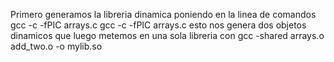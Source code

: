 Primero generamos la libreria dinamica poniendo en la linea de comandos
gcc -c -fPIC arrays.c 
gcc -c -fPIC arrays.c 
esto nos genera dos objetos dinamicos que luego metemos en una sola libreria con
gcc -shared arrays.o add_two.o -o mylib.so
